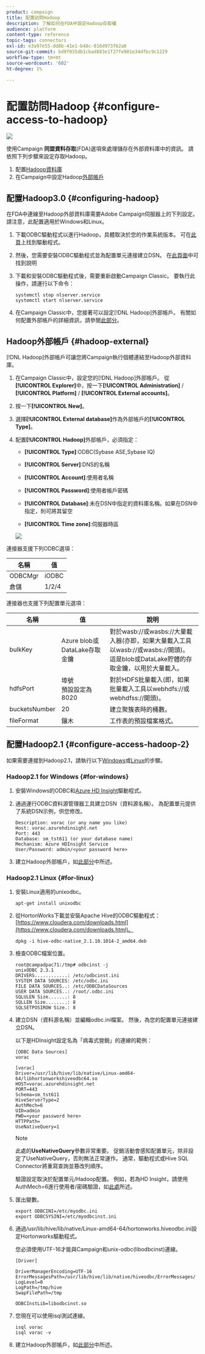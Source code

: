 ```yaml
---
product: campaign
title: 配置訪問Hadoop
description: 了解如何在FDA中設定Hadoop存取權
audience: platform
content-type: reference
topic-tags: connectors
exl-id: e3a97e55-dd8b-41e1-b48c-816d973f62a8
source-git-commit: bd9f035db1cbad883e1f27fe901e34dfbc9c1229
workflow-type: tm+mt
source-wordcount: '602'
ht-degree: 1%

---
```


# 配置訪問Hadoop {#configure-access-to-hadoop}

![](../../assets/v7-only.svg)

使用Campaign **同盟資料存取**(FDA)選項來處理儲存在外部資料庫中的資訊。 請依照下列步驟來設定存取Hadoop。

1. 配置[Hadoop資料庫](#configuring-hadoop)
1. 在Campaign中設定Hadoop[外部帳戶](#hadoop-external)

## 配置Hadoop3.0 {#configuring-hadoop}

在FDA中連線至Hadoop外部資料庫需要Adobe Campaign伺服器上的下列設定。 請注意，此配置適用於Windows和Linux。

1. 下載ODBC驅動程式以進行Hadoop，具體取決於您的作業系統版本。 可在[此頁](https://www.cloudera.com/downloads.html)上找到驅動程式。

1. 然後，您需要安裝ODBC驅動程式並為配置單元連接建立DSN。 在[此頁面](https://docs.cloudera.com/documentation/other/connectors/hive-odbc/2-6-5/Cloudera-ODBC-Driver-for-Apache-Hive-Install-Guide.pdf)中可找到說明

1. 下載和安裝ODBC驅動程式後，需要重新啟動Campaign Classic。 要執行此操作，請運行以下命令：

   ```
   systemctl stop nlserver.service
   systemctl start nlserver.service
   ```

1. 在Campaign Classic中，您接著可以設定[!DNL Hadoop]外部帳戶。 有關如何配置外部帳戶的詳細資訊，請參閱[此部分](#hadoop-external)。

## Hadoop外部帳戶 {#hadoop-external}

[!DNL Hadoop]外部帳戶可讓您將Campaign執行個體連結至Hadoop外部資料庫。

1. 在Campaign Classic中，設定您的[!DNL Hadoop]外部帳戶。 從&#x200B;**[!UICONTROL Explorer]**&#x200B;中，按一下&#x200B;**[!UICONTROL Administration]** / **[!UICONTROL Platform]** / **[!UICONTROL External accounts]**。

1. 按一下&#x200B;**[!UICONTROL New]**。

1. 選擇&#x200B;**[!UICONTROL External database]**&#x200B;作為外部帳戶的&#x200B;**[!UICONTROL Type]**。

1. 配置&#x200B;**[!UICONTROL Hadoop]**&#x200B;外部帳戶，必須指定：

   * **[!UICONTROL Type]**:ODBC(Sybase ASE,Sybase IQ)

   * **[!UICONTROL Server]**:DNS的名稱

   * **[!UICONTROL Account]**:使用者名稱

   * **[!UICONTROL Password]**:使用者帳戶密碼

   * **[!UICONTROL Database]**:未在DSN中指定的資料庫名稱。如果在DSN中指定，則可將其留空

   * **[!UICONTROL Time zone]**:伺服器時區

   ![](assets/hadoop3.png)

連接器支援下列ODBC選項：

| 名稱 | 值 |
|---|---|
| ODBCMgr | iODBC |
| 倉儲 | 1/2/4 |

連接器也支援下列配置單元選項：

| 名稱 | 值 | 說明 |
|---|---|---|
| bulkKey | Azure blob或DataLake存取金鑰 | 對於wasb://或wasbs://大量載入器(亦即，如果大量載入工具以wasb://或wasbs://開頭)。 <br>這是blob或DataLake貯體的存取金鑰，以用於大量載入。 |
| hdfsPort | 埠號<br>預設設定為8020 | 對於HDFS批量載入(即，如果批量載入工具以webhdfs://或webhdfss://開頭)。 |
| bucketsNumber | 20 | 建立聚簇表時的桶數。 |
| fileFormat | 鑲木 | 工作表的預設檔案格式。 |


## 配置Hadoop2.1 {#configure-access-hadoop-2}

如果需要連接到Hadoop2.1，請執行以下[Windows](#for-windows)或[Linux](#for-linux)的步驟。

### Hadoop2.1 for Windows {#for-windows}

1. 安裝Windows的ODBC和[Azure HD Insight](https://www.microsoft.com/en-us/download/details.aspx?id=40886)驅動程式。
1. 通過運行ODBC資料源管理器工具建立DSN（資料源名稱）。 為配置單元提供了系統DSN示例，供您修改。

   ```
   Description: vorac (or any name you like)
   Host: vorac.azurehdinsight.net
   Port: 443
   Database: sm_tst611 (or your database name)
   Mechanism: Azure HDInsight Service
   User/Password: admin/<your password here>
   ```

1. 建立Hadoop外部帳戶，如[此部分](#hadoop-external)中所述。

### Hadoop2.1 Linux {#for-linux}

1. 安裝Linux適用的unixodbc。

   ```
   apt-get install unixodbc
   ```

1. 從HortonWorks下載並安裝Apache Hive的ODBC驅動程式：[https://www.cloudera.com/downloads.html](https://www.cloudera.com/downloads.html)。

   ```
   dpkg -i hive-odbc-native_2.1.10.1014-2_amd64.deb
   ```

1. 檢查ODBC檔案位置。

   ```
   root@campadpac71:/tmp# odbcinst -j
   unixODBC 2.3.1
   DRIVERS............: /etc/odbcinst.ini
   SYSTEM DATA SOURCES: /etc/odbc.ini
   FILE DATA SOURCES..: /etc/ODBCDataSources
   USER DATA SOURCES..: /root/.odbc.ini
   SQLULEN Size.......: 8
   SQLLEN Size........: 8
   SQLSETPOSIROW Size.: 8
   ```

1. 建立DSN（資料源名稱）並編輯odbc.ini檔案。 然後，為您的配置單元連接建立DSN。

   以下是HDInsight設定名為「病毒式營銷」的連線的範例：

   ```
   [ODBC Data Sources]
   vorac 
   
   [vorac]
   Driver=/usr/lib/hive/lib/native/Linux-amd64-64/libhortonworkshiveodbc64.so
   HOST=vorac.azurehdinsight.net
   PORT=443
   Schema=sm_tst611
   HiveServerType=2
   AuthMech=6
   UID=admin
   PWD=<your password here>
   HTTPPath=
   UseNativeQuery=1
   ```

   >[!NOTE]
   >
   >此處的&#x200B;**UseNativeQuery**&#x200B;參數非常重要。 促銷活動會感知配置單元，除非設定了UseNativeQuery，否則無法正常運作。 通常，驅動程式或Hive SQL Connector將重寫查詢並篡改列順序。

   驗證設定取決於配置單元/Hadoop配置。 例如，若為HD Insight，請使用AuthMech=6進行使用者/密碼驗證，如[此處](https://www.simba.com/products/Spark/doc/ODBC_InstallGuide/unix/content/odbc/hi/configuring/authenticating/azuresvc.htm)所述。

1. 匯出變數。

   ```
   export ODBCINI=/etc/myodbc.ini
   export ODBCSYSINI=/etc/myodbcinst.ini
   ```

1. 通過/usr/lib/hive/lib/native/Linux-amd64-64/hortonworks.hiveodbc.ini設定Hortonworks驅動程式。

   您必須使用UTF-16才能與Campaign和unix-odbc(libodbcinst)連線。

   ```
   [Driver]
   
   DriverManagerEncoding=UTF-16
   ErrorMessagesPath=/usr/lib/hive/lib/native/hiveodbc/ErrorMessages/
   LogLevel=0
   LogPath=/tmp/hive
   SwapFilePath=/tmp
   
   ODBCInstLib=libodbcinst.so
   ```

1. 您現在可以使用isql測試連線。

   ```
   isql vorac
   isql vorac -v
   ```

1. 建立Hadoop外部帳戶，如[此部分](#hadoop-external)中所述。

